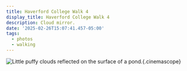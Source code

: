 ```yaml
---
title: Haverford College Walk 4
display_title: Haverford College Walk 4
description: Cloud mirror.
date: '2025-02-26T15:07:41.457-05:00'
tags:
  - photos
  - walking
---
```


![Little puffy clouds reflected on the surface of a pond.](haverford-college-walk-4.jpg "Clouds"){.cinemascope}